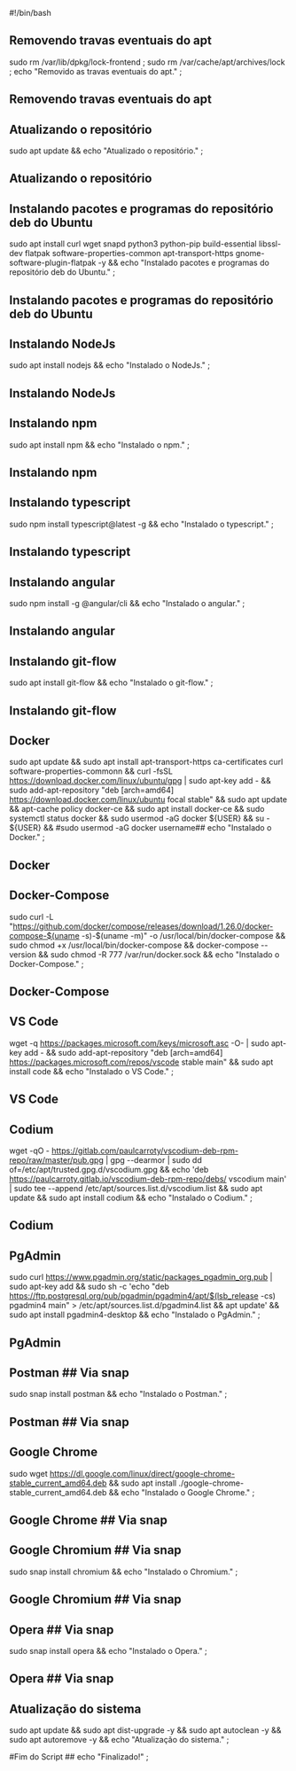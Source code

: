#!/bin/bash

## Removendo travas eventuais do apt ##
sudo rm /var/lib/dpkg/lock-frontend ; sudo rm /var/cache/apt/archives/lock ;
echo "Removido as travas eventuais do apt." ;
## Removendo travas eventuais do apt ##

## Atualizando o repositório ##
sudo apt update &&
echo "Atualizado o repositório." ;
## Atualizando o repositório ##

## Instalando pacotes e programas do repositório deb do Ubuntu ##
sudo apt install curl wget snapd python3 python-pip build-essential libssl-dev flatpak software-properties-common apt-transport-https gnome-software-plugin-flatpak -y &&
echo "Instalado pacotes e programas do repositório deb do Ubuntu." ;
## Instalando pacotes e programas do repositório deb do Ubuntu ##

## Instalando NodeJs ##
sudo apt install nodejs &&
echo "Instalado o NodeJs." ;
## Instalando NodeJs ##

## Instalando npm ##
sudo apt install npm &&
echo "Instalado o npm." ;
## Instalando npm ##

## Instalando typescript ##
sudo npm install typescript@latest -g &&
echo "Instalado o typescript." ;
## Instalando typescript ##

## Instalando angular ##
sudo npm install -g @angular/cli &&
echo "Instalado o angular." ;
## Instalando angular ##

## Instalando git-flow ##
sudo apt install git-flow &&
echo "Instalado o git-flow." ;
## Instalando git-flow ##

## Docker
sudo apt update && 
sudo apt install apt-transport-https ca-certificates curl software-properties-commonn &&
curl -fsSL https://download.docker.com/linux/ubuntu/gpg | sudo apt-key add - &&
sudo add-apt-repository "deb [arch=amd64] https://download.docker.com/linux/ubuntu focal stable" &&
sudo apt update && 
apt-cache policy docker-ce &&
sudo apt install docker-ce &&
sudo systemctl status docker &&
sudo usermod -aG docker ${USER} &&
su - ${USER} &&
#sudo usermod -aG docker username##
echo "Instalado o Docker." ;
## Docker

## Docker-Compose
sudo curl -L "https://github.com/docker/compose/releases/download/1.26.0/docker-compose-$(uname -s)-$(uname -m)" -o /usr/local/bin/docker-compose &&
sudo chmod +x /usr/local/bin/docker-compose &&
docker-compose --version &&
sudo chmod -R 777 /var/run/docker.sock &&
echo "Instalado o Docker-Compose." ;
## Docker-Compose

## VS Code
wget -q https://packages.microsoft.com/keys/microsoft.asc -O- | sudo apt-key add - &&
sudo add-apt-repository "deb [arch=amd64] https://packages.microsoft.com/repos/vscode stable main" &&
sudo apt install code &&
echo "Instalado o VS Code." ;
## VS Code

## Codium
wget -qO - https://gitlab.com/paulcarroty/vscodium-deb-rpm-repo/raw/master/pub.gpg | gpg --dearmor | sudo dd of=/etc/apt/trusted.gpg.d/vscodium.gpg &&
echo 'deb https://paulcarroty.gitlab.io/vscodium-deb-rpm-repo/debs/ vscodium main' | sudo tee --append /etc/apt/sources.list.d/vscodium.list &&
sudo apt update && sudo apt install codium &&
echo "Instalado o Codium." ;
## Codium

## PgAdmin
sudo curl https://www.pgadmin.org/static/packages_pgadmin_org.pub | sudo apt-key add &&
sudo sh -c 'echo "deb https://ftp.postgresql.org/pub/pgadmin/pgadmin4/apt/$(lsb_release -cs) pgadmin4 main" > /etc/apt/sources.list.d/pgadmin4.list && apt update' &&
sudo apt install pgadmin4-desktop &&
echo "Instalado o PgAdmin." ;
## PgAdmin

## Postman ## Via snap
sudo snap install postman &&
echo "Instalado o Postman." ;
## Postman ## Via snap

## Google Chrome 
sudo wget https://dl.google.com/linux/direct/google-chrome-stable_current_amd64.deb &&
sudo apt install ./google-chrome-stable_current_amd64.deb &&
echo "Instalado o Google Chrome." ;
## Google Chrome ## Via snap

## Google Chromium ## Via snap
sudo snap install chromium &&
echo "Instalado o Chromium." ;
## Google Chromium ## Via snap

## Opera ## Via snap
sudo snap install opera &&
echo "Instalado o Opera." ;
## Opera ## Via snap

## Atualização do sistema ##
sudo apt update && sudo apt dist-upgrade -y && sudo apt autoclean -y && sudo apt autoremove -y &&
echo "Atualização do sistema." ;

#Fim do Script ##
echo "Finalizado!" ;